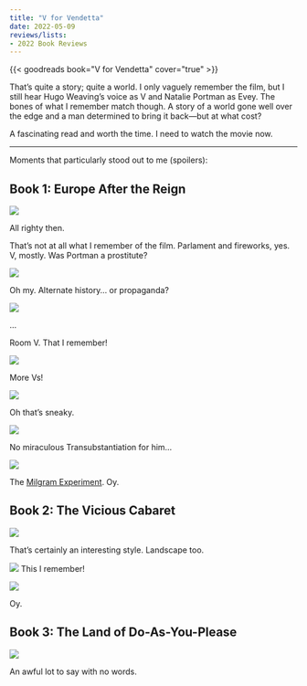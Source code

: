 ```yaml
---
title: "V for Vendetta"
date: 2022-05-09
reviews/lists:
- 2022 Book Reviews
---
```

{{< goodreads book="V for Vendetta" cover="true" >}}

That’s quite a story; quite a world. I only vaguely remember the film, but I still hear Hugo Weaving’s voice as V and Natalie Portman as Evey. The bones of what I remember match though. A story of a world gone well over the edge and a man determined to bring it back—but at what cost?

A fascinating read and worth the time. I need to watch the movie now. 

<!--more-->

---

Moments that particularly stood out to me (spoilers):

## Book 1: Europe After the Reign

![](/embeds/books/attachments/v-eaf627.png)

All righty then. 

That’s not at all what I remember of the film. Parlament and fireworks, yes. V, mostly. Was Portman a prostitute?

![](/embeds/books/attachments/v-2fc86b.png)

Oh my. Alternate history… or propaganda?

![](/embeds/books/attachments/v-f2ecea.png)

…

Room V. That I remember!

![](/embeds/books/attachments/v-8e2bca.png)

More Vs!

![](/embeds/books/attachments/v-d97b4e.png)

Oh that’s sneaky. 

![](/embeds/books/attachments/v-7b99c4.png)

No miraculous Transubstantiation for him…

![](/embeds/books/attachments/v-196688.png)

The [Milgram Experiment](https://en.wikipedia.org/wiki/Milgram_experiment). Oy. 

## Book 2: The Vicious Cabaret

![](/embeds/books/attachments/v-5b53aa.png)

That’s certainly an interesting style. Landscape too. 

![](/embeds/books/attachments/v-54a929.png)
This I remember!

![](/embeds/books/attachments/v-134a95.png)

Oy. 

## Book 3: The Land of Do-As-You-Please

![](/embeds/books/attachments/v-f286aa.png)

An awful lot to say with no words. 


